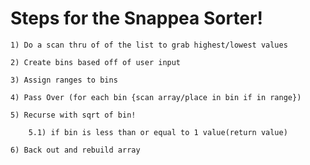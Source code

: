 Steps for the Snappea Sorter!
=========

    1) Do a scan thru of of the list to grab highest/lowest values

    2) Create bins based off of user input

    3) Assign ranges to bins

    4) Pass Over (for each bin {scan array/place in bin if in range})

    5) Recurse with sqrt of bin!

        5.1) if bin is less than or equal to 1 value(return value)
    
    6) Back out and rebuild array
